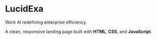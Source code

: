 # LucidExa
Work AI redefining enterprise efficiency.

A clean, responsive landing page built with **HTML**, **CSS**, and **JavaScript**.
